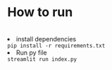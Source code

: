<h1>How to run</h1>
</br>
<li>install dependencies </li>
<code>pip install -r requirements.txt</code>  
</br>
<li>Run py file </li>
<code>streamlit run index.py</code>
